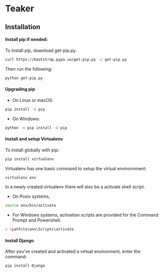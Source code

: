 # Teaker

## Installation

#### Install pip if needed:
To install pip, download get-pip.py.
```bash
curl https://bootstrap.pypa.io/get-pip.py -o get-pip.py
```
Then run the following:
```bash
python get-pip.py
```

#### Upgrading pip
- On Linux or macOS:
```bash
pip install -U pip
```
- On Windows:
```bash
python -m pip install -U pip
```

#### Install and setup Virtualenv
To install globally with pip:
```bash
pip install virtualenv
```
Virtualenv has one basic command to setup the virtual environnment:
```bash
virtualenv env
```
In a newly created virtualenv there will also be a activate shell script.
- On Posix systems,
```bash
source env/bin/activate
```
- For Windows systems, activation scripts are provided for the Command Prompt and Powershell:
```bash
> \path\to\env\Scripts\activate
```

#### Install Django
After you’ve created and activated a virtual environment, enter the command:
```bash
pip install Django
```
